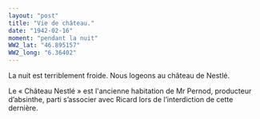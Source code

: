 ```yaml
---
layout: "post"
title: "Vie de château."
date: "1942-02-16"
moment: "pendant la nuit"
WW2_lat: "46.895157"
WW2_long: "6.36402"
---
```


La nuit est terriblement froide. Nous logeons au château de Nestlé.


<div class="histoire"></div>

<div class="commentaire">Le « Château Nestlé » est l'ancienne habitation de Mr Pernod, producteur d’absinthe, parti s’associer avec Ricard lors de l’interdiction de cette dernière.</div>